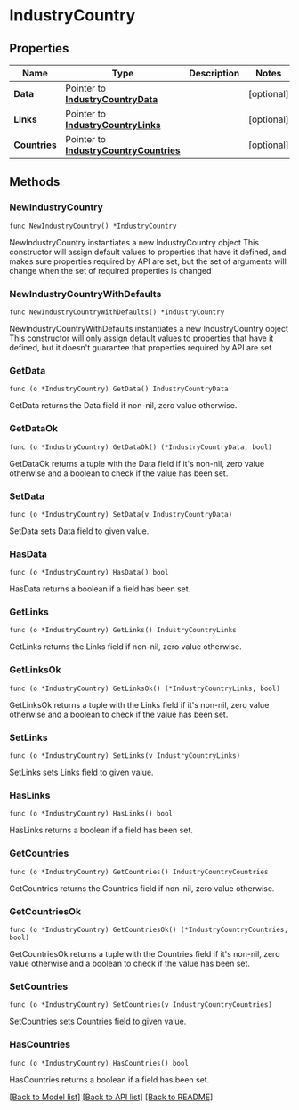 # IndustryCountry

## Properties

Name | Type | Description | Notes
------------ | ------------- | ------------- | -------------
**Data** | Pointer to [**IndustryCountryData**](industryCountry_data.md) |  | [optional] 
**Links** | Pointer to [**IndustryCountryLinks**](industryCountry_links.md) |  | [optional] 
**Countries** | Pointer to [**IndustryCountryCountries**](industryCountry_countries.md) |  | [optional] 

## Methods

### NewIndustryCountry

`func NewIndustryCountry() *IndustryCountry`

NewIndustryCountry instantiates a new IndustryCountry object
This constructor will assign default values to properties that have it defined,
and makes sure properties required by API are set, but the set of arguments
will change when the set of required properties is changed

### NewIndustryCountryWithDefaults

`func NewIndustryCountryWithDefaults() *IndustryCountry`

NewIndustryCountryWithDefaults instantiates a new IndustryCountry object
This constructor will only assign default values to properties that have it defined,
but it doesn't guarantee that properties required by API are set

### GetData

`func (o *IndustryCountry) GetData() IndustryCountryData`

GetData returns the Data field if non-nil, zero value otherwise.

### GetDataOk

`func (o *IndustryCountry) GetDataOk() (*IndustryCountryData, bool)`

GetDataOk returns a tuple with the Data field if it's non-nil, zero value otherwise
and a boolean to check if the value has been set.

### SetData

`func (o *IndustryCountry) SetData(v IndustryCountryData)`

SetData sets Data field to given value.

### HasData

`func (o *IndustryCountry) HasData() bool`

HasData returns a boolean if a field has been set.

### GetLinks

`func (o *IndustryCountry) GetLinks() IndustryCountryLinks`

GetLinks returns the Links field if non-nil, zero value otherwise.

### GetLinksOk

`func (o *IndustryCountry) GetLinksOk() (*IndustryCountryLinks, bool)`

GetLinksOk returns a tuple with the Links field if it's non-nil, zero value otherwise
and a boolean to check if the value has been set.

### SetLinks

`func (o *IndustryCountry) SetLinks(v IndustryCountryLinks)`

SetLinks sets Links field to given value.

### HasLinks

`func (o *IndustryCountry) HasLinks() bool`

HasLinks returns a boolean if a field has been set.

### GetCountries

`func (o *IndustryCountry) GetCountries() IndustryCountryCountries`

GetCountries returns the Countries field if non-nil, zero value otherwise.

### GetCountriesOk

`func (o *IndustryCountry) GetCountriesOk() (*IndustryCountryCountries, bool)`

GetCountriesOk returns a tuple with the Countries field if it's non-nil, zero value otherwise
and a boolean to check if the value has been set.

### SetCountries

`func (o *IndustryCountry) SetCountries(v IndustryCountryCountries)`

SetCountries sets Countries field to given value.

### HasCountries

`func (o *IndustryCountry) HasCountries() bool`

HasCountries returns a boolean if a field has been set.


[[Back to Model list]](../README.md#documentation-for-models) [[Back to API list]](../README.md#documentation-for-api-endpoints) [[Back to README]](../README.md)


